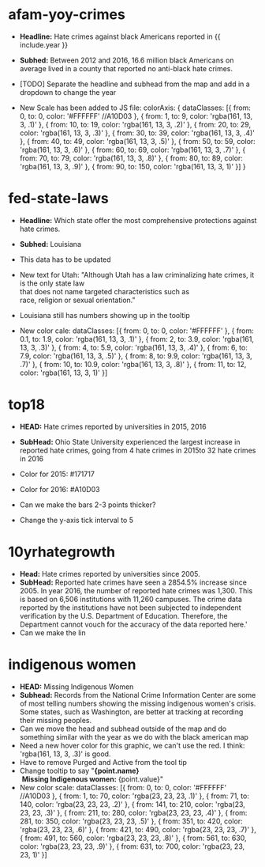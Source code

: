 # afam-yoy-crimes

* **Headline:** Hate crimes against black Americans reported in {{ include.year }}

* **Subhed:** Between 2012 and 2016, 16.6 million black Americans on average lived in a county that reported no anti-black hate crimes.

* [TODO] Separate the headline and subhead from the map and add in a dropdown to change the year

* New Scale has been added to JS file:
                colorAxis: {
                    dataClasses: [{
                        from: 0,
                        to: 0,
                        color: '#FFFFFF' //A10D03
                    }, {
                        from: 1,
                        to: 9,
                        color: 'rgba(161, 13, 3, .1)'
                    }, {
                        from: 10,
                        to: 19,
                        color: 'rgba(161, 13, 3, .2)'
                    }, {
                        from: 20,
                        to: 29,
                        color: 'rgba(161, 13, 3, .3)'
                    }, {
                        from: 30,
                        to: 39,
                        color: 'rgba(161, 13, 3, .4)'
                    }, {
                        from: 40,
                        to: 49,
                        color: 'rgba(161, 13, 3, .5)'
                    }, {
                        from: 50,
                        to: 59,
                        color: 'rgba(161, 13, 3, .6)'
                    },  {
                        from: 60,
                        to: 69,
                        color: 'rgba(161, 13, 3, .7)'
                    }, {
                        from: 70,
                        to: 79,
                        color: 'rgba(161, 13, 3, .8)'
                    }, {
                        from: 80,
                        to: 89,
                        color: 'rgba(161, 13, 3, .9)'
                    }, {
                        from: 90,
                        to: 150,
                        color: 'rgba(161, 13, 3, 1)'
                    }]
                }


# fed-state-laws

* **Headline:** Which state offer the most comprehensive protections against hate crimes. 

* **Subhed:** Louisiana 

* This data has to be updated
* New text for Utah: "Although Utah has a law criminalizing hate crimes, it is the only state law <br>that does not name targeted characteristics such as<br> race, religion or sexual orientation."
* Louisiana still has numbers showing up in the tooltip
* New color cale:
		dataClasses: [{
                    from: 0,
                    to: 0,
                    color: '#FFFFFF'
                }, {
                    from: 0.1,
                    to: 1.9,
                    color: 'rgba(161, 13, 3, .1)'
                }, {
                    from: 2,
                    to: 3.9,
                    color: 'rgba(161, 13, 3, .3)'
                }, {
                    from: 4,
                    to: 5.9,
                    color: 'rgba(161, 13, 3, .4)'
                }, {
                    from: 6,
                    to: 7.9,
                    color: 'rgba(161, 13, 3, .5)'
                }, {
                    from: 8,
                    to: 9.9,
                    color: 'rgba(161, 13, 3, .7)'
                }, {
                    from: 10,
                    to: 10.9,
                    color: 'rgba(161, 13, 3, .8)'
                }, {
                    from: 11,
                    to: 12,
                    color: 'rgba(161, 13, 3, 1)'
                }]


# top18

* **HEAD:** Hate crimes reported by universities in 2015, 2016

* **SubHead:** Ohio State University experienced the largest increase in reported hate crimes, going from 4 hate crimes in 2015to 32 hate crimes in 2016

* Color for 2015: #171717
* Color for 2016: #A10D03
* Can we make the bars 2-3 points thicker?
* Change the y-axis tick interval to 5

# 10yrhategrowth

* **Head:** Hate crimes reported by universities since 2005.
* **SubHead:** Reported hate crimes have seen a 2854.5% increase since 2005. In year 2016, the number of reported hate crimes was 1,300. This is based on 6,506 institutions with 11,260 campuses. The crime data reported by the institutions have not been subjected to independent verification by the U.S. Department of Education. Therefore, the Department cannot vouch for the accuracy of the data reported here.'
* Can we make the lin


# indigenous women 
* **HEAD:** Missing Indigenous Women
* **Subhead:** Records from the National Crime Information Center are some of most telling numbers showing the missing indigenous women's crisis. Some states, such as Washington, are better at tracking at recording their missing peoples.  
* Can we move the head and subhead outside of the map and do something similar with the year as we do with the black american map
* Need a new hover color for this graphic, we can't use the red. I think: 'rgba(161, 13, 3, .3)' is good. 
* Have to remove Purged and Active from the tool tip
* Change tooltip to say "<b>{point.name}</b><br/>&nbsp;<b>Missing Indigenous women:</b>&nbsp;{point.value}"
* New color scale: 
                    dataClasses: [{
                        from: 0,
                        to: 0,
                        color: '#FFFFFF' //A10D03
                    }, {
                        from: 1,
                        to: 70,
                        color: 'rgba(23, 23, 23, .1)'
                    }, {
                        from: 71,
                        to: 140,
                        color: 'rgba(23, 23, 23, .2)'
                    }, {
                        from: 141,
                        to: 210,
                        color: 'rgba(23, 23, 23, .3)'
                    }, {
                        from: 211,
                        to: 280,
                        color: 'rgba(23, 23, 23, .4)'
                    }, {
                        from: 281,
                        to: 350,
                        color: 'rgba(23, 23, 23, .5)'
                    }, {
                        from: 351,
                        to: 420,
                        color: 'rgba(23, 23, 23, .6)'
                    }, {
                        from: 421,
                        to: 490,
                        color: 'rgba(23, 23, 23, .7)'
                    }, {
                        from: 491,
                        to: 560,
                        color: 'rgba(23, 23, 23, .8)'
                    }, {
                        from: 561,
                        to: 630,
                        color: 'rgba(23, 23, 23, .9)'
                    }, {
                        from: 631,
                        to: 700,
                        color: 'rgba(23, 23, 23, 1)'
                    }]